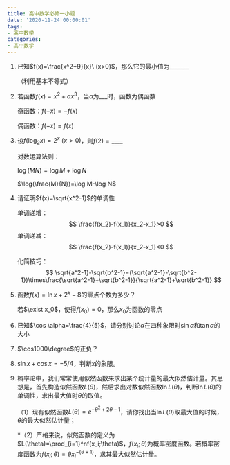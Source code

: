 ```yaml
---
title: 高中数学必修一小题
date: '2020-11-24 00:00:01'
tags: 
- 高中数学
categories:
- 高中数学
---
```


1. 已知$f(x)=\frac{x^2+9}{x}\ (x>0)$，那么它的最小值为_______

   （利用基本不等式）

2. 若函数$f(x)=x^2+ax^3$，当$a$为$\_\_\_$时，函数为偶函数

   奇函数：$f(-x)=-f(x)$

   偶函数：$f(-x)=f(x)$

3. 设$f(\log_2x)=2^x\ (x>0)$，则$f(2)=\_\_\_\_$

   对数运算法则：

   $\log(MN)=\log M+\log N$

   $\log(\frac{M}{N})=\log M-\log N$

1. 请证明$f(x)=\sqrt{x^2-1}$的单调性

   单调递增：
   $$
   \frac{f(x_2)-f(x_1)}{x_2-x_1}>0
   $$
   单调递减：
   $$
   \frac{f(x_2)-f(x_1)}{x_2-x_1}<0
   $$
   

   化简技巧：
   $$
   \sqrt{a^2-1}-\sqrt{b^2-1}=(\sqrt{a^2-1}-\sqrt{b^2-1})\times\frac{\sqrt{a^2-1}+\sqrt{b^2-1}}{\sqrt{a^2-1}+\sqrt{b^2-1}}
   $$

1. 函数$f(x)=\ln x+2^x-8$的零点个数为多少？

   若$\exist x_0$，使得$f(x_0)=0$，那么$x_0$为函数的零点

2. 已知$\cos \alpha=\frac{4}{5}$，请分别讨论$\alpha$在四种象限时$\sin\alpha$和$\tan\alpha$的大小

3. $\cos1000\degree$的正负？

4. $\sin x+\cos x = -5/4$，判断$x$的象限。

5. 概率论中，我们常常使用似然函数来求出某个统计量的最大似然估计量。其思想是，首先构造似然函数$L(\theta)$，然后求出对数似然函数$\ln L(\theta)$，判断$\ln L(\theta)$的单调性，求出最大值时$\theta$的取值。

   （1）现有似然函数$L(\theta)=e^{-\theta^2+2\theta-1}$，请你找出当$\ln L(\theta)$取最大值的时候，$\theta$的最大似然估计量；

   *（2）严格来说，似然函数的定义为$L(\theta)=\prod_{i=1}^nf(x_i;\theta)$，$f(x_i;\theta)$为概率密度函数。若概率密度函数为$f(x_i;\theta)=\theta x_i^{-(\theta+1)}$，求其最大似然估计量。

